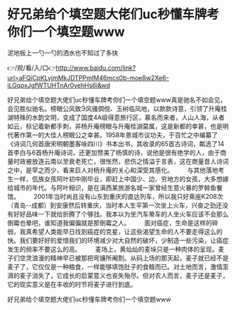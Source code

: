 # 好兄弟给个填空题大佬们uc秒懂车牌考你们一个填空题www
泥地板上一勺一勺的洒水也不知过了多快

👉/观/看/入/口👉http://www.baidu.com/link?url=aFQjCpKLyjmMkJDTPPmIM46mcs0b-moe8w2Xe6-iLGqpxJgfWTUHTnAr0yehHs6i&wd

好兄弟给个填空题大佬们uc秒懂车牌考你们一个填空题www真是驰名不如会见，会见胜似驰名。榜眼公风致风骚倜傥、玉树临风地，以款款诗意，引领了升庵桂湖特殊的水韵文明，变成了国度4A级得意旅行区，慕名而来者，人山人海，从者如云，标记着新都手刺，非杨升庵榜眼与升庵桂湖莫属，这是新都的幸甚，也是明代著作第一的大佳人榜眼公之幸甚。1958年景城市议功夫，于百忙之中编纂了《诗词几何首唐宋明朝墨客咏四川》书本出书，其收录的65首古诗词，粼选了14首李白与6首杨升庵诗词，还更加赞美了杨慎的诗，说他是很有绝学的人，由于商量时政被放逐云南以至衰老死亡，很怅然，悲伤之情溢于言表，这在商量昔人诗词之中，是罕之而少，看来巨人对杨升庵的关心和深受其感化。
　　与其他落地考生一样，佤族女孩阿叶初中刚毕业，即赶上中国少、边、穷地方的女孩，大多想嫁给城市的年代。与阿叶相识，是在滇西某旅游名城一家曾经生意火暴的罗鲱鱼餐馆。
　　2001年当时尚且没有山东到重庆的直达列车，所以我只好乘座K208次（青岛--成都）到安康然后转重庆，当时本人生平第一次坐上火车，兴奋之劲还没有好好品味一下就给折腾了个够戗。我本以为坐汽车晕车的人坐火车应该不会那么倒霉也晕吧，谁知道我偏偏就是那倒霉之人。
　　面对癌症，生命是这样的碎弱，我真希望人类能早日找到癌症的克星，让这些渴望生命的人不要走得这么的快。我们要好好的爱惜我们的环境减少对大自然的破坏，少制造一些污染，让癌症发生的频率不要这么的高。
　　麦场上，黄灿灿的麦垛只是一种肉体的呈现。麦子们空灵浪漫的精神早已被那把弯镰所阉割。从码上场的那天起，麦子就已经不是麦子了，它仅仅是一种粮食，一样能够填饱肚子的食粮而已。对土地而言，激情澎湃的麦子消失了，它成长的启蒙意义也丧失殆尽。但对农人而言，麦子还是麦子，它的现实意义是在丰收的时节将麦子进行到底。

好兄弟给个填空题大佬们uc秒懂车牌考你们一个填空题www
